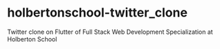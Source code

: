 # holbertonschool-twitter_clone
Twitter clone on Flutter of Full Stack Web Development Specialization at Holberton School 
